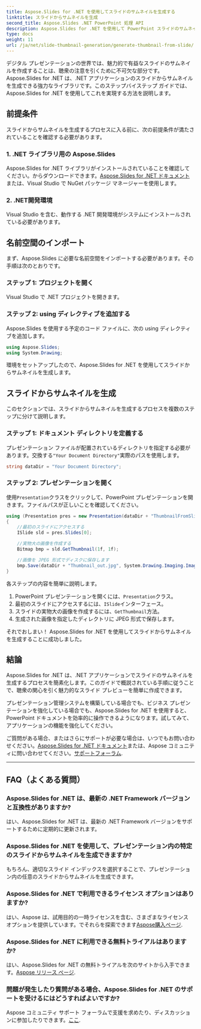 ```yaml
---
title: Aspose.Slides for .NET を使用してスライドのサムネイルを生成する
linktitle: スライドからサムネイルを生成
second_title: Aspose.Slides .NET PowerPoint 処理 API
description: Aspose.Slides for .NET を使用して PowerPoint スライドのサムネイルを生成する方法を学びます。プレゼンテーションを簡単に強化できます。
type: docs
weight: 11
url: /ja/net/slide-thumbnail-generation/generate-thumbnail-from-slide/
---
```


デジタル プレゼンテーションの世界では、魅力的で有益なスライドのサムネイルを作成することは、聴衆の注意を引くために不可欠な部分です。 Aspose.Slides for .NET は、.NET アプリケーションのスライドからサムネイルを生成できる強力なライブラリです。このステップバイステップ ガイドでは、Aspose.Slides for .NET を使用してこれを実現する方法を説明します。

## 前提条件

スライドからサムネイルを生成するプロセスに入る前に、次の前提条件が満たされていることを確認する必要があります。

### 1. .NET ライブラリ用の Aspose.Slides

 Aspose.Slides for .NET ライブラリがインストールされていることを確認してください。からダウンロードできます。[Aspose.Slides for .NET ドキュメント](https://reference.aspose.com/slides/net/)または、Visual Studio で NuGet パッケージ マネージャーを使用します。

### 2. .NET開発環境

Visual Studio を含む、動作する .NET 開発環境がシステムにインストールされている必要があります。

## 名前空間のインポート

まず、Aspose.Slides に必要な名前空間をインポートする必要があります。その手順は次のとおりです。

### ステップ 1: プロジェクトを開く

Visual Studio で .NET プロジェクトを開きます。

### ステップ 2: using ディレクティブを追加する

Aspose.Slides を使用する予定のコード ファイルに、次の using ディレクティブを追加します。

```csharp
using Aspose.Slides;
using System.Drawing;
```

環境をセットアップしたので、Aspose.Slides for .NET を使用してスライドからサムネイルを生成します。

## スライドからサムネイルを生成

このセクションでは、スライドからサムネイルを生成するプロセスを複数のステップに分けて説明します。

### ステップ 1: ドキュメント ディレクトリを定義する

プレゼンテーション ファイルが配置されているディレクトリを指定する必要があります。交換する`"Your Document Directory"`実際のパスを使用します。

```csharp
string dataDir = "Your Document Directory";
```

### ステップ 2: プレゼンテーションを開く

使用`Presentation`クラスをクリックして、PowerPoint プレゼンテーションを開きます。ファイルパスが正しいことを確認してください。

```csharp
using (Presentation pres = new Presentation(dataDir + "ThumbnailFromSlide.pptx"))
{
    //最初のスライドにアクセスする
    ISlide sld = pres.Slides[0];

    //実物大の画像を作成する
    Bitmap bmp = sld.GetThumbnail(1f, 1f);

    //画像を JPEG 形式でディスクに保存します
    bmp.Save(dataDir + "Thumbnail_out.jpg", System.Drawing.Imaging.ImageFormat.Jpeg);
}
```

各ステップの内容を簡単に説明します。

1.  PowerPoint プレゼンテーションを開くには、`Presentation`クラス。
2. 最初のスライドにアクセスするには、`ISlide`インターフェース。
3. スライドの実物大の画像を作成するには、`GetThumbnail`方法。
4. 生成された画像を指定したディレクトリに JPEG 形式で保存します。

それでおしまい！ Aspose.Slides for .NET を使用してスライドからサムネイルを生成することに成功しました。

## 結論

Aspose.Slides for .NET は、.NET アプリケーションでスライドのサムネイルを生成するプロセスを簡素化します。このガイドで概説されている手順に従うことで、聴衆の関心を引く魅力的なスライド プレビューを簡単に作成できます。

プレゼンテーション管理システムを構築している場合でも、ビジネス プレゼンテーションを強化している場合でも、Aspose.Slides for .NET を使用すると、PowerPoint ドキュメントを効率的に操作できるようになります。試してみて、アプリケーションの機能を強化してください。

ご質問がある場合、またはさらにサポートが必要な場合は、いつでもお問い合わせください。[Aspose.Slides for .NET ドキュメント](https://reference.aspose.com/slides/net/)または、Aspose コミュニティに問い合わせてください。[サポートフォーラム](https://forum.aspose.com/).

---

## FAQ（よくある質問）

### Aspose.Slides for .NET は、最新の .NET Framework バージョンと互換性がありますか?
はい、Aspose.Slides for .NET は、最新の .NET Framework バージョンをサポートするために定期的に更新されます。

### Aspose.Slides for .NET を使用して、プレゼンテーション内の特定のスライドからサムネイルを生成できますか?
もちろん、適切なスライド インデックスを選択することで、プレゼンテーション内の任意のスライドからサムネイルを生成できます。

### Aspose.Slides for .NET で利用できるライセンス オプションはありますか?
はい、Aspose は、試用目的の一時ライセンスを含む、さまざまなライセンス オプションを提供しています。でそれらを探索できます[Aspose購入ページ](https://purchase.aspose.com/buy).

### Aspose.Slides for .NET に利用できる無料トライアルはありますか?
はい、Aspose.Slides for .NET の無料トライアルを次のサイトから入手できます。[Aspose リリース ページ](https://releases.aspose.com/).

### 問題が発生したり質問がある場合、Aspose.Slides for .NET のサポートを受けるにはどうすればよいですか?
 Aspose コミュニティ サポート フォーラムで支援を求めたり、ディスカッションに参加したりできます。[ここ](https://forum.aspose.com/).
